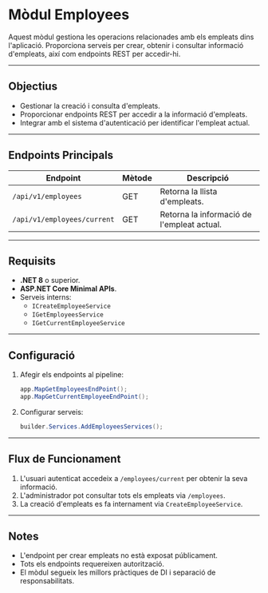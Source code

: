 # Mòdul Employees

Aquest mòdul gestiona les operacions relacionades amb els empleats dins l'aplicació. Proporciona serveis per crear, obtenir i consultar informació d'empleats, així com endpoints REST per accedir-hi.

---

## Objectius

- Gestionar la creació i consulta d'empleats.
- Proporcionar endpoints REST per accedir a la informació d'empleats.
- Integrar amb el sistema d'autenticació per identificar l'empleat actual.

---

## Endpoints Principals

| Endpoint                    | Mètode | Descripció                                 |
| --------------------------- | ------ | ------------------------------------------ |
| `/api/v1/employees`         | GET    | Retorna la llista d'empleats.              |
| `/api/v1/employees/current` | GET    | Retorna la informació de l'empleat actual. |

---

## Requisits

- **.NET 8** o superior.
- **ASP.NET Core Minimal APIs**.
- Serveis interns:
  - `ICreateEmployeeService`
  - `IGetEmployeesService`
  - `IGetCurrentEmployeeService`

---

## Configuració

1. Afegir els endpoints al pipeline:
   ```csharp
   app.MapGetEmployeesEndPoint();
   app.MapGetCurrentEmployeeEndPoint();
   ```
2. Configurar serveis:
   ```csharp
   builder.Services.AddEmployeesServices();
   ```

---

## Flux de Funcionament

1. L'usuari autenticat accedeix a `/employees/current` per obtenir la seva informació.
2. L'administrador pot consultar tots els empleats via `/employees`.
3. La creació d'empleats es fa internament via `CreateEmployeeService`.

---

## Notes

- L'endpoint per crear empleats no està exposat públicament.
- Tots els endpoints requereixen autorització.
- El mòdul segueix les millors pràctiques de DI i separació de responsabilitats.
